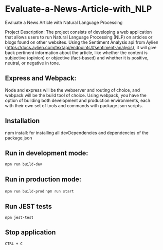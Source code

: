 # Evaluate-a-News-Article-with_NLP

Evaluate a News Article with Natural Language Processing

Project Description: The project consists of developing a web application that allows users to run Natural Language Processing (NLP) on articles or blogs found on other websites. Using the Sentiment Analysis api from Aylien (https://docs.aylien.com/textapi/endpoints/#sentiment-analysis), it will give back pertinent information about the article, like whether the content is subjective (opinion) or objective (fact-based) and whether it is positive, neutral, or negative in tone.


## Express and Webpack:

Node and express will be the webserver and routing of choice, and webpack will be the build tool of choice. Using webpack, you have the option of building both development and production environments, each with their own set of tools and commands with package.json scripts.

## Installation

npm install: for installing all devDependencies and dependencies of the package.json

## Run in development mode:

`npm run build-dev`

## Run in production mode:

`npm run build-prod`
`npm run start`

## Run JEST tests

`npm jest-test`

## Stop application

`CTRL + C`
  


